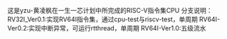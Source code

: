 这是yzu-黄凌枫在一生一芯计划中所完成的RISC-V指令集CPU
分支说明：
RV32I_Ver0.1:实现RV64I指令集，通过cpu-test与riscv-test，单周期
RV64I-Ver0.2:实现中断异常，可运行rtthread，单周期
RV64I-Ver1.0:五级流水